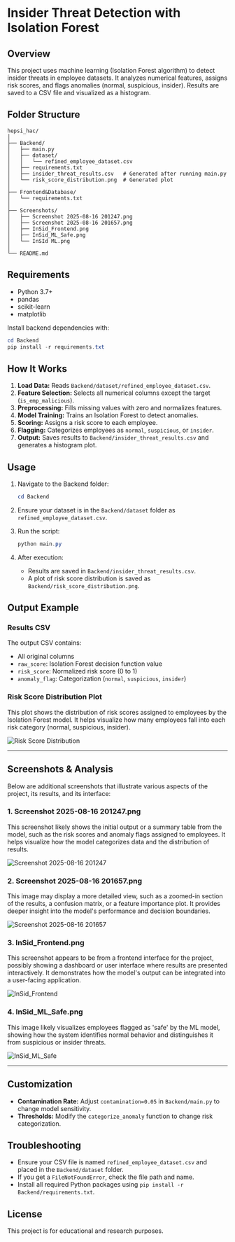 # Insider Threat Detection with Isolation Forest

## Overview

This project uses machine learning (Isolation Forest algorithm) to detect insider threats in employee datasets. It analyzes numerical features, assigns risk scores, and flags anomalies (normal, suspicious, insider). Results are saved to a CSV file and visualized as a histogram.

## Folder Structure

```
hepsi_hac/
│
├── Backend/
│   ├── main.py
│   ├── dataset/
│   │   └── refined_employee_dataset.csv
│   ├── requirements.txt
│   ├── insider_threat_results.csv   # Generated after running main.py
│   └── risk_score_distribution.png  # Generated plot
│
├── Frontend&Database/
│   └── requirements.txt
│
├── Screenshots/
│   ├── Screenshot 2025-08-16 201247.png
│   ├── Screenshot 2025-08-16 201657.png
│   ├── InSid_Frontend.png
│   ├── InSid_ML_Safe.png
│   └── InSId ML.png
│
└── README.md
```

## Requirements

- Python 3.7+
- pandas
- scikit-learn
- matplotlib

Install backend dependencies with:

```powershell
cd Backend
pip install -r requirements.txt
```

## How It Works

1. **Load Data:** Reads `Backend/dataset/refined_employee_dataset.csv`.
2. **Feature Selection:** Selects all numerical columns except the target (`is_emp_malicious`).
3. **Preprocessing:** Fills missing values with zero and normalizes features.
4. **Model Training:** Trains an Isolation Forest to detect anomalies.
5. **Scoring:** Assigns a risk score to each employee.
6. **Flagging:** Categorizes employees as `normal`, `suspicious`, or `insider`.
7. **Output:** Saves results to `Backend/insider_threat_results.csv` and generates a histogram plot.

## Usage

1. Navigate to the Backend folder:
   ```powershell
   cd Backend
   ```

2. Ensure your dataset is in the `Backend/dataset` folder as `refined_employee_dataset.csv`.

3. Run the script:
   ```powershell
   python main.py
   ```

4. After execution:
   - Results are saved in `Backend/insider_threat_results.csv`.
   - A plot of risk score distribution is saved as `Backend/risk_score_distribution.png`.


## Output Example

### Results CSV

The output CSV contains:
- All original columns
- `raw_score`: Isolation Forest decision function value
- `risk_score`: Normalized risk score (0 to 1)
- `anomaly_flag`: Categorization (`normal`, `suspicious`, `insider`)

### Risk Score Distribution Plot

This plot shows the distribution of risk scores assigned to employees by the Isolation Forest model. It helps visualize how many employees fall into each risk category (normal, suspicious, insider).

![Risk Score Distribution](Screenshots/risk_score_distribution.png)

---

## Screenshots & Analysis

Below are additional screenshots that illustrate various aspects of the project, its results, and its interface:

### 1. Screenshot 2025-08-16 201247.png
This screenshot likely shows the initial output or a summary table from the model, such as the risk scores and anomaly flags assigned to employees. It helps visualize how the model categorizes data and the distribution of results.

![Screenshot 2025-08-16 201247](Screenshots/Screenshot%202025-08-16%20201247.png)

### 2. Screenshot 2025-08-16 201657.png
This image may display a more detailed view, such as a zoomed-in section of the results, a confusion matrix, or a feature importance plot. It provides deeper insight into the model's performance and decision boundaries.

![Screenshot 2025-08-16 201657](Screenshots/Screenshot%202025-08-16%20201657.png)

### 3. InSid_Frontend.png
This screenshot appears to be from a frontend interface for the project, possibly showing a dashboard or user interface where results are presented interactively. It demonstrates how the model's output can be integrated into a user-facing application.

![InSid_Frontend](Screenshots/InSid_Frontend.png)

### 4. InSid_ML_Safe.png
This image likely visualizes employees flagged as 'safe' by the ML model, showing how the system identifies normal behavior and distinguishes it from suspicious or insider threats.

![InSid_ML_Safe](Screenshots/InSid_ML_Safe.png)

   


---

## Customization

- **Contamination Rate:** Adjust `contamination=0.05` in `Backend/main.py` to change model sensitivity.
- **Thresholds:** Modify the `categorize_anomaly` function to change risk categorization.

## Troubleshooting

- Ensure your CSV file is named `refined_employee_dataset.csv` and placed in the `Backend/dataset` folder.
- If you get a `FileNotFoundError`, check the file path and name.
- Install all required Python packages using `pip install -r Backend/requirements.txt`.

## License

This project is for educational and research purposes.
